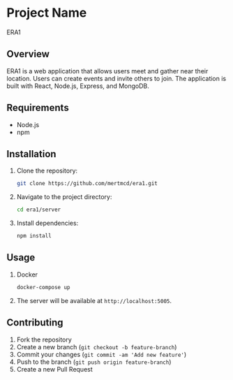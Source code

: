# Project Name

ERA1

## Overview

ERA1 is a web application that allows users meet and gather near their location.
Users can create events and invite others to join.
The application is built with React, Node.js, Express, and MongoDB.

## Requirements

- Node.js
- npm

## Installation

1. Clone the repository:
   ```sh
   git clone https://github.com/mertmcd/era1.git
   ```
2. Navigate to the project directory:
   ```sh
   cd era1/server
   ```
3. Install dependencies:
   ```sh
   npm install
   ```

## Usage

1. Docker
   ```sh
   docker-compose up
   ```
2. The server will be available at `http://localhost:5005`.

## Contributing

1. Fork the repository
2. Create a new branch (`git checkout -b feature-branch`)
3. Commit your changes (`git commit -am 'Add new feature'`)
4. Push to the branch (`git push origin feature-branch`)
5. Create a new Pull Request
